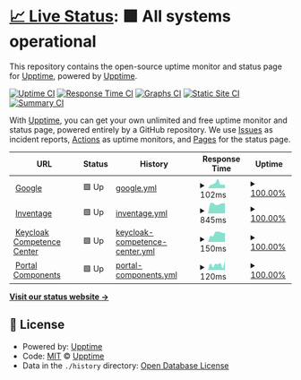 # [📈 Live Status](https://inventage.github.io/upptime): <!--live status--> **🟩 All systems operational**

This repository contains the open-source uptime monitor and status page for [Upptime](https://upptime.js.org), powered by [Upptime](https://github.com/upptime/upptime).

[![Uptime CI](https://github.com/inventage/upptime/workflows/Uptime%20CI/badge.svg)](https://github.com/inventage/upptime/actions?query=workflow%3A%22Uptime+CI%22)
[![Response Time CI](https://github.com/inventage/upptime/workflows/Response%20Time%20CI/badge.svg)](https://github.com/inventage/upptime/actions?query=workflow%3A%22Response+Time+CI%22)
[![Graphs CI](https://github.com/inventage/upptime/workflows/Graphs%20CI/badge.svg)](https://github.com/inventage/upptime/actions?query=workflow%3A%22Graphs+CI%22)
[![Static Site CI](https://github.com/inventage/upptime/workflows/Static%20Site%20CI/badge.svg)](https://github.com/inventage/upptime/actions?query=workflow%3A%22Static+Site+CI%22)
[![Summary CI](https://github.com/inventage/upptime/workflows/Summary%20CI/badge.svg)](https://github.com/inventage/upptime/actions?query=workflow%3A%22Summary+CI%22)

With [Upptime](https://upptime.js.org), you can get your own unlimited and free uptime monitor and status page, powered entirely by a GitHub repository. We use [Issues](https://github.com/upptime/upptime/issues) as incident reports, [Actions](https://github.com/inventage/upptime/actions) as uptime monitors, and [Pages](https://upptime.github.io/upptime) for the status page.

<!--start: status pages-->
<!-- This summary is generated by Upptime (https://github.com/upptime/upptime) -->
<!-- Do not edit this manually, your changes will be overwritten -->
<!-- prettier-ignore -->
| URL | Status | History | Response Time | Uptime |
| --- | ------ | ------- | ------------- | ------ |
| <img alt="" src="https://favicons.githubusercontent.com/www.google.com" height="13"> [Google](https://www.google.com) | 🟩 Up | [google.yml](https://github.com/inventage/upptime/commits/HEAD/history/google.yml) | <details><summary><img alt="Response time graph" src="./graphs/google/response-time-week.png" height="20"> 102ms</summary><br><a href="https://inventage.github.io/upptime/history/google"><img alt="Response time 87" src="https://img.shields.io/endpoint?url=https%3A%2F%2Fraw.githubusercontent.com%2Finventage%2Fupptime%2FHEAD%2Fapi%2Fgoogle%2Fresponse-time.json"></a><br><a href="https://inventage.github.io/upptime/history/google"><img alt="24-hour response time 73" src="https://img.shields.io/endpoint?url=https%3A%2F%2Fraw.githubusercontent.com%2Finventage%2Fupptime%2FHEAD%2Fapi%2Fgoogle%2Fresponse-time-day.json"></a><br><a href="https://inventage.github.io/upptime/history/google"><img alt="7-day response time 102" src="https://img.shields.io/endpoint?url=https%3A%2F%2Fraw.githubusercontent.com%2Finventage%2Fupptime%2FHEAD%2Fapi%2Fgoogle%2Fresponse-time-week.json"></a><br><a href="https://inventage.github.io/upptime/history/google"><img alt="30-day response time 111" src="https://img.shields.io/endpoint?url=https%3A%2F%2Fraw.githubusercontent.com%2Finventage%2Fupptime%2FHEAD%2Fapi%2Fgoogle%2Fresponse-time-month.json"></a><br><a href="https://inventage.github.io/upptime/history/google"><img alt="1-year response time 87" src="https://img.shields.io/endpoint?url=https%3A%2F%2Fraw.githubusercontent.com%2Finventage%2Fupptime%2FHEAD%2Fapi%2Fgoogle%2Fresponse-time-year.json"></a></details> | <details><summary><a href="https://inventage.github.io/upptime/history/google">100.00%</a></summary><a href="https://inventage.github.io/upptime/history/google"><img alt="All-time uptime 100.00%" src="https://img.shields.io/endpoint?url=https%3A%2F%2Fraw.githubusercontent.com%2Finventage%2Fupptime%2FHEAD%2Fapi%2Fgoogle%2Fuptime.json"></a><br><a href="https://inventage.github.io/upptime/history/google"><img alt="24-hour uptime 100.00%" src="https://img.shields.io/endpoint?url=https%3A%2F%2Fraw.githubusercontent.com%2Finventage%2Fupptime%2FHEAD%2Fapi%2Fgoogle%2Fuptime-day.json"></a><br><a href="https://inventage.github.io/upptime/history/google"><img alt="7-day uptime 100.00%" src="https://img.shields.io/endpoint?url=https%3A%2F%2Fraw.githubusercontent.com%2Finventage%2Fupptime%2FHEAD%2Fapi%2Fgoogle%2Fuptime-week.json"></a><br><a href="https://inventage.github.io/upptime/history/google"><img alt="30-day uptime 100.00%" src="https://img.shields.io/endpoint?url=https%3A%2F%2Fraw.githubusercontent.com%2Finventage%2Fupptime%2FHEAD%2Fapi%2Fgoogle%2Fuptime-month.json"></a><br><a href="https://inventage.github.io/upptime/history/google"><img alt="1-year uptime 100.00%" src="https://img.shields.io/endpoint?url=https%3A%2F%2Fraw.githubusercontent.com%2Finventage%2Fupptime%2FHEAD%2Fapi%2Fgoogle%2Fuptime-year.json"></a></details>
| <img alt="" src="https://favicons.githubusercontent.com/inventage.com" height="13"> [Inventage](https://inventage.com) | 🟩 Up | [inventage.yml](https://github.com/inventage/upptime/commits/HEAD/history/inventage.yml) | <details><summary><img alt="Response time graph" src="./graphs/inventage/response-time-week.png" height="20"> 845ms</summary><br><a href="https://inventage.github.io/upptime/history/inventage"><img alt="Response time 903" src="https://img.shields.io/endpoint?url=https%3A%2F%2Fraw.githubusercontent.com%2Finventage%2Fupptime%2FHEAD%2Fapi%2Finventage%2Fresponse-time.json"></a><br><a href="https://inventage.github.io/upptime/history/inventage"><img alt="24-hour response time 881" src="https://img.shields.io/endpoint?url=https%3A%2F%2Fraw.githubusercontent.com%2Finventage%2Fupptime%2FHEAD%2Fapi%2Finventage%2Fresponse-time-day.json"></a><br><a href="https://inventage.github.io/upptime/history/inventage"><img alt="7-day response time 845" src="https://img.shields.io/endpoint?url=https%3A%2F%2Fraw.githubusercontent.com%2Finventage%2Fupptime%2FHEAD%2Fapi%2Finventage%2Fresponse-time-week.json"></a><br><a href="https://inventage.github.io/upptime/history/inventage"><img alt="30-day response time 853" src="https://img.shields.io/endpoint?url=https%3A%2F%2Fraw.githubusercontent.com%2Finventage%2Fupptime%2FHEAD%2Fapi%2Finventage%2Fresponse-time-month.json"></a><br><a href="https://inventage.github.io/upptime/history/inventage"><img alt="1-year response time 903" src="https://img.shields.io/endpoint?url=https%3A%2F%2Fraw.githubusercontent.com%2Finventage%2Fupptime%2FHEAD%2Fapi%2Finventage%2Fresponse-time-year.json"></a></details> | <details><summary><a href="https://inventage.github.io/upptime/history/inventage">100.00%</a></summary><a href="https://inventage.github.io/upptime/history/inventage"><img alt="All-time uptime 99.76%" src="https://img.shields.io/endpoint?url=https%3A%2F%2Fraw.githubusercontent.com%2Finventage%2Fupptime%2FHEAD%2Fapi%2Finventage%2Fuptime.json"></a><br><a href="https://inventage.github.io/upptime/history/inventage"><img alt="24-hour uptime 100.00%" src="https://img.shields.io/endpoint?url=https%3A%2F%2Fraw.githubusercontent.com%2Finventage%2Fupptime%2FHEAD%2Fapi%2Finventage%2Fuptime-day.json"></a><br><a href="https://inventage.github.io/upptime/history/inventage"><img alt="7-day uptime 100.00%" src="https://img.shields.io/endpoint?url=https%3A%2F%2Fraw.githubusercontent.com%2Finventage%2Fupptime%2FHEAD%2Fapi%2Finventage%2Fuptime-week.json"></a><br><a href="https://inventage.github.io/upptime/history/inventage"><img alt="30-day uptime 100.00%" src="https://img.shields.io/endpoint?url=https%3A%2F%2Fraw.githubusercontent.com%2Finventage%2Fupptime%2FHEAD%2Fapi%2Finventage%2Fuptime-month.json"></a><br><a href="https://inventage.github.io/upptime/history/inventage"><img alt="1-year uptime 99.76%" src="https://img.shields.io/endpoint?url=https%3A%2F%2Fraw.githubusercontent.com%2Finventage%2Fupptime%2FHEAD%2Fapi%2Finventage%2Fuptime-year.json"></a></details>
| <img alt="" src="https://favicons.githubusercontent.com/keycloak.ch" height="13"> [Keycloak Competence Center](https://keycloak.ch) | 🟩 Up | [keycloak-competence-center.yml](https://github.com/inventage/upptime/commits/HEAD/history/keycloak-competence-center.yml) | <details><summary><img alt="Response time graph" src="./graphs/keycloak-competence-center/response-time-week.png" height="20"> 150ms</summary><br><a href="https://inventage.github.io/upptime/history/keycloak-competence-center"><img alt="Response time 343" src="https://img.shields.io/endpoint?url=https%3A%2F%2Fraw.githubusercontent.com%2Finventage%2Fupptime%2FHEAD%2Fapi%2Fkeycloak-competence-center%2Fresponse-time.json"></a><br><a href="https://inventage.github.io/upptime/history/keycloak-competence-center"><img alt="24-hour response time 156" src="https://img.shields.io/endpoint?url=https%3A%2F%2Fraw.githubusercontent.com%2Finventage%2Fupptime%2FHEAD%2Fapi%2Fkeycloak-competence-center%2Fresponse-time-day.json"></a><br><a href="https://inventage.github.io/upptime/history/keycloak-competence-center"><img alt="7-day response time 150" src="https://img.shields.io/endpoint?url=https%3A%2F%2Fraw.githubusercontent.com%2Finventage%2Fupptime%2FHEAD%2Fapi%2Fkeycloak-competence-center%2Fresponse-time-week.json"></a><br><a href="https://inventage.github.io/upptime/history/keycloak-competence-center"><img alt="30-day response time 332" src="https://img.shields.io/endpoint?url=https%3A%2F%2Fraw.githubusercontent.com%2Finventage%2Fupptime%2FHEAD%2Fapi%2Fkeycloak-competence-center%2Fresponse-time-month.json"></a><br><a href="https://inventage.github.io/upptime/history/keycloak-competence-center"><img alt="1-year response time 343" src="https://img.shields.io/endpoint?url=https%3A%2F%2Fraw.githubusercontent.com%2Finventage%2Fupptime%2FHEAD%2Fapi%2Fkeycloak-competence-center%2Fresponse-time-year.json"></a></details> | <details><summary><a href="https://inventage.github.io/upptime/history/keycloak-competence-center">100.00%</a></summary><a href="https://inventage.github.io/upptime/history/keycloak-competence-center"><img alt="All-time uptime 99.96%" src="https://img.shields.io/endpoint?url=https%3A%2F%2Fraw.githubusercontent.com%2Finventage%2Fupptime%2FHEAD%2Fapi%2Fkeycloak-competence-center%2Fuptime.json"></a><br><a href="https://inventage.github.io/upptime/history/keycloak-competence-center"><img alt="24-hour uptime 100.00%" src="https://img.shields.io/endpoint?url=https%3A%2F%2Fraw.githubusercontent.com%2Finventage%2Fupptime%2FHEAD%2Fapi%2Fkeycloak-competence-center%2Fuptime-day.json"></a><br><a href="https://inventage.github.io/upptime/history/keycloak-competence-center"><img alt="7-day uptime 100.00%" src="https://img.shields.io/endpoint?url=https%3A%2F%2Fraw.githubusercontent.com%2Finventage%2Fupptime%2FHEAD%2Fapi%2Fkeycloak-competence-center%2Fuptime-week.json"></a><br><a href="https://inventage.github.io/upptime/history/keycloak-competence-center"><img alt="30-day uptime 99.98%" src="https://img.shields.io/endpoint?url=https%3A%2F%2Fraw.githubusercontent.com%2Finventage%2Fupptime%2FHEAD%2Fapi%2Fkeycloak-competence-center%2Fuptime-month.json"></a><br><a href="https://inventage.github.io/upptime/history/keycloak-competence-center"><img alt="1-year uptime 99.96%" src="https://img.shields.io/endpoint?url=https%3A%2F%2Fraw.githubusercontent.com%2Finventage%2Fupptime%2FHEAD%2Fapi%2Fkeycloak-competence-center%2Fuptime-year.json"></a></details>
| <img alt="" src="https://favicons.githubusercontent.com/inventage.github.io" height="13"> [Portal Components](https://inventage.github.io/portal-components) | 🟩 Up | [portal-components.yml](https://github.com/inventage/upptime/commits/HEAD/history/portal-components.yml) | <details><summary><img alt="Response time graph" src="./graphs/portal-components/response-time-week.png" height="20"> 120ms</summary><br><a href="https://inventage.github.io/upptime/history/portal-components"><img alt="Response time 124" src="https://img.shields.io/endpoint?url=https%3A%2F%2Fraw.githubusercontent.com%2Finventage%2Fupptime%2FHEAD%2Fapi%2Fportal-components%2Fresponse-time.json"></a><br><a href="https://inventage.github.io/upptime/history/portal-components"><img alt="24-hour response time 205" src="https://img.shields.io/endpoint?url=https%3A%2F%2Fraw.githubusercontent.com%2Finventage%2Fupptime%2FHEAD%2Fapi%2Fportal-components%2Fresponse-time-day.json"></a><br><a href="https://inventage.github.io/upptime/history/portal-components"><img alt="7-day response time 120" src="https://img.shields.io/endpoint?url=https%3A%2F%2Fraw.githubusercontent.com%2Finventage%2Fupptime%2FHEAD%2Fapi%2Fportal-components%2Fresponse-time-week.json"></a><br><a href="https://inventage.github.io/upptime/history/portal-components"><img alt="30-day response time 112" src="https://img.shields.io/endpoint?url=https%3A%2F%2Fraw.githubusercontent.com%2Finventage%2Fupptime%2FHEAD%2Fapi%2Fportal-components%2Fresponse-time-month.json"></a><br><a href="https://inventage.github.io/upptime/history/portal-components"><img alt="1-year response time 124" src="https://img.shields.io/endpoint?url=https%3A%2F%2Fraw.githubusercontent.com%2Finventage%2Fupptime%2FHEAD%2Fapi%2Fportal-components%2Fresponse-time-year.json"></a></details> | <details><summary><a href="https://inventage.github.io/upptime/history/portal-components">100.00%</a></summary><a href="https://inventage.github.io/upptime/history/portal-components"><img alt="All-time uptime 99.99%" src="https://img.shields.io/endpoint?url=https%3A%2F%2Fraw.githubusercontent.com%2Finventage%2Fupptime%2FHEAD%2Fapi%2Fportal-components%2Fuptime.json"></a><br><a href="https://inventage.github.io/upptime/history/portal-components"><img alt="24-hour uptime 100.00%" src="https://img.shields.io/endpoint?url=https%3A%2F%2Fraw.githubusercontent.com%2Finventage%2Fupptime%2FHEAD%2Fapi%2Fportal-components%2Fuptime-day.json"></a><br><a href="https://inventage.github.io/upptime/history/portal-components"><img alt="7-day uptime 100.00%" src="https://img.shields.io/endpoint?url=https%3A%2F%2Fraw.githubusercontent.com%2Finventage%2Fupptime%2FHEAD%2Fapi%2Fportal-components%2Fuptime-week.json"></a><br><a href="https://inventage.github.io/upptime/history/portal-components"><img alt="30-day uptime 100.00%" src="https://img.shields.io/endpoint?url=https%3A%2F%2Fraw.githubusercontent.com%2Finventage%2Fupptime%2FHEAD%2Fapi%2Fportal-components%2Fuptime-month.json"></a><br><a href="https://inventage.github.io/upptime/history/portal-components"><img alt="1-year uptime 99.99%" src="https://img.shields.io/endpoint?url=https%3A%2F%2Fraw.githubusercontent.com%2Finventage%2Fupptime%2FHEAD%2Fapi%2Fportal-components%2Fuptime-year.json"></a></details>

<!--end: status pages-->

[**Visit our status website →**](https://upptime.github.io/upptime)

## 📄 License

- Powered by: [Upptime](https://github.com/upptime/upptime)
- Code: [MIT](./LICENSE) © [Upptime](https://upptime.js.org)
- Data in the `./history` directory: [Open Database License](https://opendatacommons.org/licenses/odbl/1-0/)
